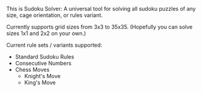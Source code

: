 This is Sudoku Solver:
A universal tool for solving all sudoku puzzles of any size, cage orientation, or rules variant.

Currently supports grid sizes from 3x3 to 35x35. (Hopefully you can solve sizes 1x1 and 2x2 on your own.)

Current rule sets / variants supported:
- Standard Sudoku Rules
- Consecutive Numbers
- Chess Moves
  * Knight's Move
  * King's Move

